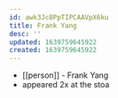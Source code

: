 ```yaml
---
id: awk3Jc8PpTIPCAAVpX6ku
title: Frank Yang
desc: ''
updated: 1639759645922
created: 1639759645922
---
```



- [[person]] - Frank Yang
- appeared 2x at the stoa
